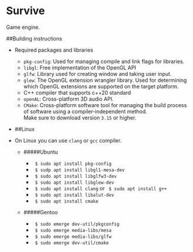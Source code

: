 # Survive
Game engine.

##Building instructions
* Required packages and libraries
    * `pkg-config`: Used for managing compile and link flags for libraries.
    * `libgl`: Free implementation of the OpenGL API
    * `glfw`: Library used for creating window and taking user input.  
    * `glew`: The OpenGL extension wrangler library. Used for determining 
    which OpenGL extensions are supported on the target platform. 
    * C++ compiler that supports c++20 standard
    * `openAL`: Cross-platform 3D audio API.
    * `CMake`: Cross-platform software tool for managing the build 
    process of software using a compiler-independent method.  
    Make sure to download version `3.15` or higher.
    
 * ##Linux
 * On Linux you can use `clang` or `gcc` compiler. 
   - #####Ubuntu 
        * ` $ sudo apt install pkg-config`
        * ` $ sudp apt install libgl1-mesa-dev`
        * ` $ sudo apt install libglfw3-dev`
        * ` $ sudo apt install libglew-dev`
        * ` $ sudo apt install clang` or ` $ sudo apt install g++`
        * ` $ sudo apt install libalut-dev`
        * ` $ sudo apt install cmake`
    
    - #####Gentoo
        * ` $ sudo emerge dev-util/pkgconfig`
        * ` $ sudo emerge media-libs/mesa`
        * ` $ sudo emerge media-libs/glfw`
        * ` $ sudo emerge dev-util/cmake`
